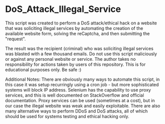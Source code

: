 # DoS_Attack_Illegal_Service

This script was created to perform a DoS attack/ethical hack on a website that was soliciting illegal services
by automating the creation of the available website form, solving the reCaptcha, and then submitting the "request".

The result was the recipient (criminal) who was soliciting illegal services was blasted with a few thousand
emails. Do not use this script maliciously or against any personal website or service. The author takes no 
responsibility for actions taken by users of this repository. This is for educational purposes only. Be safe :)

Additional Notes: There are obviously many ways to automate this script, in this case it was setup recurringly using a cron
job - but more sophisticated systems will block IP address. Selenium has the capability to use proxy services, and this is
well documented on StackOverflow and official documentation. Proxy services can be used (sometimes at a cost),
but in our case the illegal website was weak and easily exploitable. There are also many alternative ways to perform
DDoS and DoS attacks, all of which should be used for systems testing and ethical hacking only.
